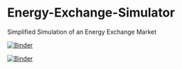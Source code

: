# Energy-Exchange-Simulator
Simplified Simulation of an Energy Exchange Market 


[![Binder](https://mybinder.org/badge_logo.svg)](https://mybinder.org/v2/gh/ThanujSingaravelan/Energy-Exchange-Simulator/master?filepath=Energy_Exchange_Simulator.ipynb)

[![Binder](https://mybinder.org/badge_logo.svg)](https://mybinder.org/v2/gh/ThanujSingaravelan/Energy-Exchange-Simulator/master?urlpath=lab)
